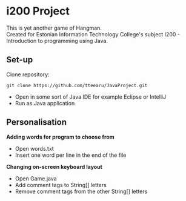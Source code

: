 i200 Project
============

This is yet another game of  Hangman.\
Created for Estonian Information Technology College's subject I200 - Introduction to programming using Java.

Set-up
------

Clone repository:

```
git clone https://github.com/tteearu/JavaProject.git 
```

* Open in some sort of Java IDE for example Eclipse or IntelliJ
* Run as Java application

Personalisation
---------------

**Adding words for program to choose from**
* Open words.txt
* Insert one word per line in the end of the file

**Changing on-screen keyboard layout**
* Open Game.java
* Add comment tags to String[] letters
* Remove comment tags from the other String[] letters
